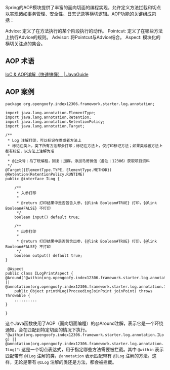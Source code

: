 Spring的AOP模块提供了丰富的面向切面的编程实现，允许定义方法拦截和切点以实现诸如事务管理、安全性、日志记录等横切逻辑。AOP功能的关键组成包括：

Advice: 定义了在方法执行的某个阶段执行的动作。
Pointcut: 定义了在哪些方法上执行Advice的规则。
Advisor: 将Pointcut与Advice结合。
Aspect: 模块化的横切关注点的集合。



## AOP 术语

[IoC & AOP详解（快速搞懂） | JavaGuide](https://javaguide.cn/system-design/framework/spring/ioc-and-aop.html#aop-解决了什么问题)





## AOP 案例

```
package org.opengoofy.index12306.framework.starter.log.annotation;

import java.lang.annotation.ElementType;
import java.lang.annotation.Retention;
import java.lang.annotation.RetentionPolicy;
import java.lang.annotation.Target;

/**
 * Log 注解打印，可以标记在类或者方法上
 * 标记在类上，类下所有方法都会打印；标记在方法上，仅打印标记方法；如果类或者方法上都有标记，以方法上注解为准
 *
 * @公众号：马丁玩编程，回复：加群，添加马哥微信（备注：12306）获取项目资料
 */
@Target({ElementType.TYPE, ElementType.METHOD})
@Retention(RetentionPolicy.RUNTIME)
public @interface ILog {

    /**
     * 入参打印
     *
     * @return 打印结果中是否包含入参，{@link Boolean#TRUE} 打印，{@link Boolean#FALSE} 不打印
     */
    boolean input() default true;

    /**
     * 出参打印
     *
     * @return 打印结果中是否包含出参，{@link Boolean#TRUE} 打印，{@link Boolean#FALSE} 不打印
     */
    boolean output() default true;
}
```



```
 @Aspect
public class ILogPrintAspect {
@Around("@within(org.opengoofy.index12306.framework.starter.log.annotation.ILog) || @annotation(org.opengoofy.index12306.framework.starter.log.annotation.ILog)")
    public Object printMLog(ProceedingJoinPoint joinPoint) throws Throwable {
    ..........
}

}
```

   这个Java函数使用了AOP（面向切面编程）的@Around注解，表示它是一个环绕通知，会在匹配到特定切面的情况下执行。 `"@within(org.opengoofy.index12306.framework.starter.log.annotation.ILog) || @annotation(org.opengoofy.index12306.framework.starter.log.annotation.ILog)"`: 这是一个切点表达式，用于指定哪些方法需要被拦截。其中 `@within` 表示匹配带有 `@ILog` 注解的类，`@annotation` 表示匹配带有 `@ILog` 注解的方法。这样，无论是带有 `@ILog` 注解的类还是方法，都会被拦截。